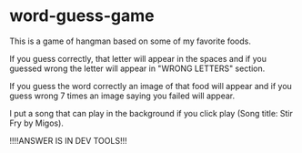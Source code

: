 # word-guess-game

This is a game of hangman based on some of my favorite foods.

If you guess correctly, that letter will appear in the spaces
and if you guessed wrong the letter will appear in "WRONG LETTERS" section.

If you guess the word correctly an image of that food will appear and if you guess wrong 7 times an image saying you failed will appear.

I put a song that can play in the background if you click play (Song title: Stir Fry by Migos).

!!!!ANSWER IS IN DEV TOOLS!!!
